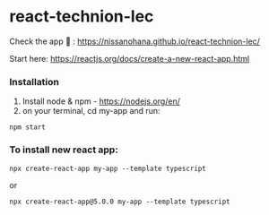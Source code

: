 # react-technion-lec

Check the app 🥒 :
https://nissanohana.github.io/react-technion-lec/

Start here:
https://reactjs.org/docs/create-a-new-react-app.html

###
### Installation
1. Install node & npm - https://nodejs.org/en/
2. on your terminal, cd my-app and run:
```
npm start
```

### To install new react app:
```
npx create-react-app my-app --template typescript
```
or
```
npx create-react-app@5.0.0 my-app --template typescript
```